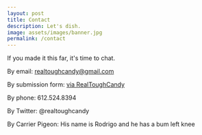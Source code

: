 ```yaml
---
layout: post
title: Contact 
description: Let's dish.
image: assets/images/banner.jpg
permalink: /contact
---
```


If you made it this far, it's time to chat. 

By email: realtoughcandy@gmail.com

By submission form: [via RealToughCandy](https://365blottochallenge.com/contact/)

By phone: 612.524.8394

By Twitter: @realtoughcandy

By Carrier Pigeon: His name is Rodrigo and he has a bum left knee


